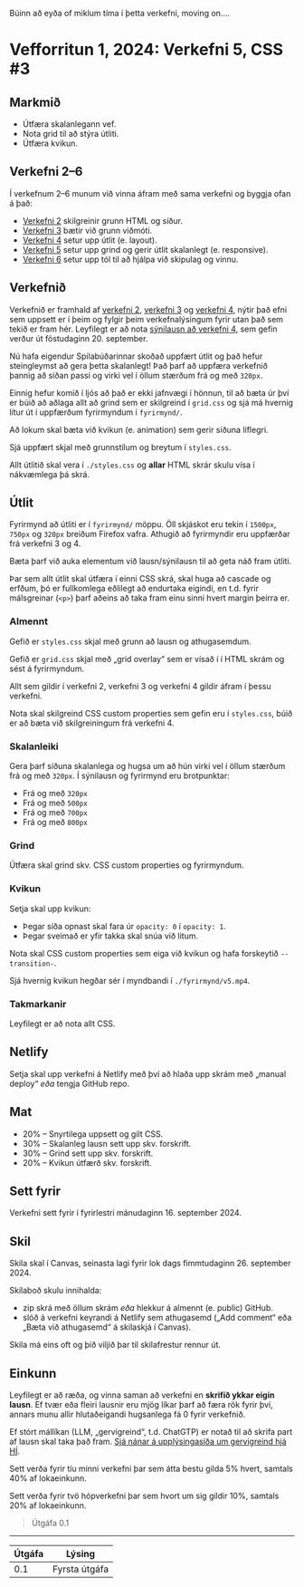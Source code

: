 Búinn að eyða of miklum tíma í þetta verkefni, moving on....
# Vefforritun 1, 2024: Verkefni 5, CSS #3

## Markmið

- Útfæra skalanlegann vef.
- Nota grid til að stýra útliti.
- Útfæra kvikun.

## Verkefni 2–6

Í verkefnum 2–6 munum við vinna áfram með sama verkefni og byggja ofan á það:

- [Verkefni 2](https://github.com/vefforritun/vef1-2024-v2) skilgreinir grunn HTML og síður.
- [Verkefni 3](https://github.com/vefforritun/vef1-2024-v3) bætir við grunn viðmóti.
- [Verkefni 4](https://github.com/vefforritun/vef1-2024-v4) setur upp útlit (e. layout).
- [Verkefni 5](https://github.com/vefforritun/vef1-2024-v5) setur upp grind og gerir útlit skalanlegt (e. responsive).
- [Verkefni 6](https://github.com/vefforritun/vef1-2024-v6) setur upp tól til að hjálpa við skipulag og vinnu.

## Verkefnið

Verkefnið er framhald af [verkefni 2](https://github.com/vefforritun/vef1-2024-v2), [verkefni 3](https://github.com/vefforritun/vef1-2024-v3) og [verkefni 4](https://github.com/vefforritun/vef1-2024-v4), nýtir það efni sem uppsett er í þeim og fylgir þeim verkefnalýsingum fyrir utan það sem tekið er fram hér. Leyfilegt er að nota [sýnilausn að verkefni 4](https://github.com/vefforritun/vef1-2024-v4-synilausn), sem gefin verður út föstudaginn 20. september.

Nú hafa eigendur Spilabúðarinnar skoðað uppfært útlit og það hefur steingleymst að gera þetta skalanlegt! Það þarf að uppfæra verkefnið þannig að síðan passi og virki vel í öllum stærðum frá og með `320px`.

Einnig hefur komið í ljós að það er ekki jafnvægi í hönnun, til að bæta úr því er búið að aðlaga allt að grind sem er skilgreind í `grid.css` og sjá má hvernig lítur út í uppfærðum fyrirmyndum í `fyrirmynd/`.

Að lokum skal bæta við kvikun (e. animation) sem gerir síðuna líflegri.

Sjá uppfært skjal með grunnstílum og breytum í `styles.css`.

Allt útlitið skal vera í `./styles.css` og **allar** HTML skrár skulu vísa í nákvæmlega þá skrá.

## Útlit

Fyrirmynd að útliti er í `fyrirmynd/` möppu. Öll skjáskot eru tekin í `1500px`, `750px` og `320px` breiðum Firefox vafra. Athugið að fyrirmyndir eru uppfærðar frá verkefni 3 og 4.

Bæta þarf við auka elementum við lausn/sýnilausn til að geta náð fram útliti.

Þar sem allt útlit skal útfæra í einni CSS skrá, skal huga að cascade og erfðum, þó er fullkomlega eðlilegt að endurtaka eigindi, en t.d. fyrir málsgreinar (`<p>`) þarf aðeins að taka fram einu sinni hvert margin þeirra er.

### Almennt

Gefið er `styles.css` skjal með grunn að lausn og athugasemdum.

Gefið er `grid.css` skjal með „grid overlay“ sem er vísað í í HTML skrám og sést á fyrirmyndum.

Allt sem gildir í verkefni 2, verkefni 3 og verkefni 4 gildir áfram í þessu verkefni.

Nota skal skilgreind CSS custom properties sem gefin eru í `styles.css`, búið er að bæta við skilgreiningum frá verkefni 4.

### Skalanleiki

Gera þarf síðuna skalanlega og hugsa um að hún virki vel í öllum stærðum frá og með `320px`. Í sýnilausn og fyrirmynd eru brotpunktar:

- Frá og með `320px`
- Frá og með `500px`
- Frá og með `700px`
- Frá og með `800px`

### Grind

Útfæra skal grind skv. CSS custom properties og fyrirmyndum.

### Kvikun

Setja skal upp kvikun:

- Þegar síða opnast skal fara úr `opacity: 0` í `opacity: 1`.
- Þegar sveimað er yfir takka skal snúa við litum.

Nota skal CSS custom properties sem eiga við kvikun og hafa forskeytið `--transition-`.

Sjá hvernig kvikun hegðar sér í myndbandi í `./fyrirmynd/v5.mp4`.

### Takmarkanir

Leyfilegt er að nota allt CSS.

## Netlify

Setja skal upp verkefni á Netlify með því að hlaða upp skrám með „manual deploy“ _eða_ tengja GitHub repo.

## Mat

- 20% – Snyrtilega uppsett og gilt CSS.
- 30% – Skalanleg lausn sett upp skv. forskrift.
- 30% – Grind sett upp skv. forskrift.
- 20% – Kvikun útfærð skv. forskrift.

## Sett fyrir

Verkefni sett fyrir í fyrirlestri mánudaginn 16. september 2024.

## Skil

Skila skal í Canvas, seinasta lagi fyrir lok dags fimmtudaginn 26. september 2024.

Skilaboð skulu innihalda:

- zip skrá með öllum skrám _eða_ hlekkur á almennt (e. public) GitHub.
- slóð á verkefni keyrandi á Netlify sem athugasemd („Add comment“ eða „Bæta við athugasemd“ á skilaskjá í Canvas).

Skila má eins oft og þið viljið þar til skilafrestur rennur út.

## Einkunn

Leyfilegt er að ræða, og vinna saman að verkefni en **skrifið ykkar eigin lausn**. Ef tvær eða fleiri lausnir eru mjög líkar þarf að færa rök fyrir því, annars munu allir hlutaðeigandi hugsanlega fá 0 fyrir verkefnið.

Ef stórt mállíkan (LLM, „gervigreind“, t.d. ChatGTP) er notað til að skrifa part af lausn skal taka það fram. [Sjá nánar á upplýsingasíða um gervigreind hjá HÍ](https://gervigreind.hi.is/).

Sett verða fyrir tíu minni verkefni þar sem átta bestu gilda 5% hvert, samtals 40% af lokaeinkunn.

Sett verða fyrir tvö hópverkefni þar sem hvort um sig gildir 10%, samtals 20% af lokaeinkunn.

> Útgáfa 0.1

---

| Útgáfa | Lýsing        |
| ------ | ------------- |
| 0.1    | Fyrsta útgáfa |